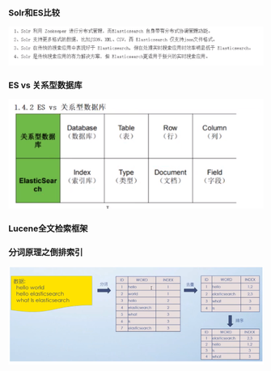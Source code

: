 ### Solr和ES比较

![image-20210304144022864](ES%E8%AF%B8%E8%91%9B.assets/image-20210304144022864.png)



### ES vs 关系型数据库

![image-20210304144047412](ES%E8%AF%B8%E8%91%9B.assets/image-20210304144047412.png)



### Lucene全文检索框架



### 分词原理之倒排索引

![image-20210304144406247](ES%E8%AF%B8%E8%91%9B.assets/image-20210304144406247.png)











